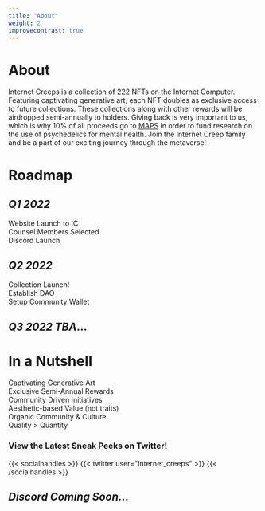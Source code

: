 ```yaml
---
title: "About"
weight: 2
improvecontrast: true
---
```

# About
Internet Creeps is a collection of 222 NFTs on the Internet Computer. Featuring captivating generative art, each NFT doubles as exclusive access to future collections. These collections along with other rewards will be airdropped semi-annually to holders. Giving back is very important to us, which is why 10% of all proceeds go to [MAPS](https://maps.org) in order to fund research on the use of psychedelics for mental health. Join the Internet Creep family and be a part of our exciting journey through the metaverse!
# Roadmap
## *Q1 2022*
Website Launch to IC\
Counsel Members Selected\
Discord Launch
## *Q2 2022*
Collection Launch!\
Establish DAO\
Setup Community Wallet
## *Q3 2022 TBA*...
# In a Nutshell
Captivating Generative Art\
Exclusive Semi-Annual Rewards\
Community Driven Initiatives\
Aesthetic-based Value (not traits)\
Organic Community & Culture\
Quality > Quantity 
### View the Latest Sneak Peeks on Twitter!  

{{< socialhandles >}}
    {{< twitter user="internet_creeps" >}}
{{< /socialhandles >}}

## *Discord Coming Soon...*
